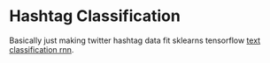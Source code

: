 # Hashtag Classification

Basically just making twitter hashtag data fit sklearns tensorflow [text classification rnn](0). 


[0]: https://github.com/tensorflow/tensorflow/blob/master/tensorflow/examples/skflow/text_classification_character_rnn.py
